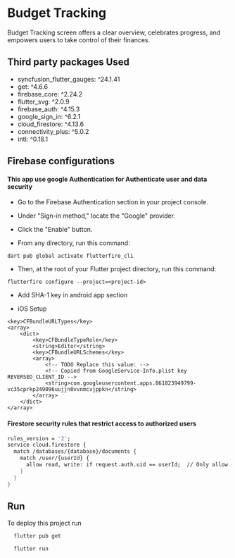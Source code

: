 
# Budget Tracking

Budget Tracking screen offers a clear overview, celebrates progress, and empowers users to take control of their finances.




## Third party packages Used

- syncfusion_flutter_gauges: ^24.1.41
- get: ^4.6.6
- firebase_core: ^2.24.2
- flutter_svg: ^2.0.9
- firebase_auth: ^4.15.3
- google_sign_in: ^6.2.1
- cloud_firestore: ^4.13.6
- connectivity_plus: ^5.0.2
- intl: ^0.18.1


## Firebase configurations


#### This app use google Authentication for Authenticate user and data security 

- Go to the Firebase Authentication section in your project console.
- Under "Sign-in method," locate the "Google" provider.
- Click the "Enable" button.

- From any directory, run this command:
```
dart pub global activate flutterfire_cli
```

- Then, at the root of your Flutter project directory, run this command:
```
flutterfire configure --project=<project-id>
```

- Add SHA-1 key in android app section

- iOS Setup
```
<key>CFBundleURLTypes</key>
<array>
	<dict>
		<key>CFBundleTypeRole</key>
		<string>Editor</string>
		<key>CFBundleURLSchemes</key>
		<array>
			<!-- TODO Replace this value: -->
			<!-- Copied from GoogleService-Info.plist key REVERSED_CLIENT_ID -->
			<string>com.googleusercontent.apps.861823949799-vc35cprkp249096uujjn0vvnmcvjppkn</string>
		</array>
	</dict>
</array>
```






#### Firestore security rules that restrict access to authorized users

```sh
rules_version = '2';
service cloud.firestore {
  match /databases/{database}/documents {
    match /user/{userId} {
      allow read, write: if request.auth.uid == userId;  // Only allow access to the user's own data
    }
  }
}
```
## Run

To deploy this project run

```bash
  flutter pub get
```


```bash
  flutter run
```

